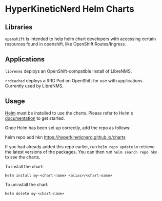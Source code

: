 # HyperKineticNerd Helm Charts

## Libraries

`openshift` is intended to help helm chart developers with accessing certain resources found in openshift, like OpenShift Routes/Ingress.

## Applications

`librenms` deploys an OpenShift-compatible install of LibreNMS.

`rrdcached` deploys a RRD Pod on OpenShift for use with applications. Currently used by LibreNMS.

## Usage

[Helm](https://helm.sh) must be installed to use the charts.  Please refer to
Helm's [documentation](https://helm.sh/docs) to get started.

Once Helm has been set up correctly, add the repo as follows:

  helm repo add hkn https://hyperkineticnerd.github.io/charts

If you had already added this repo earlier, run `helm repo update` to retrieve
the latest versions of the packages.  You can then run `helm search repo
hkn` to see the charts.

To install the <chart-name> chart:

    helm install my-<chart-name> <alias>/<chart-name>

To uninstall the chart:

    helm delete my-<chart-name>
